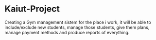 # Kaiut-Project
Creating a Gym management sistem for the place i work, it will be able to include/exclude new students, manage those students, give them plans, manage payment methods and produce reports of everything.
